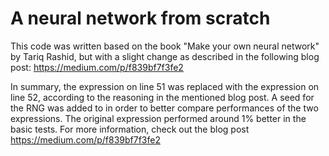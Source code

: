# A neural network from scratch
This code was written based on the book "Make your own neural network" by Tariq Rashid, but with a slight change as described in the following blog post: https://medium.com/p/f839bf7f3fe2

In summary, the expression on line 51 was replaced with the expression on line 52, according to the reasoning in the mentioned blog post. A seed for the RNG was added to in order to better compare performances of the two expressions. The original expression performed around 1% better in the basic tests. For more information, check out the blog post https://medium.com/p/f839bf7f3fe2
